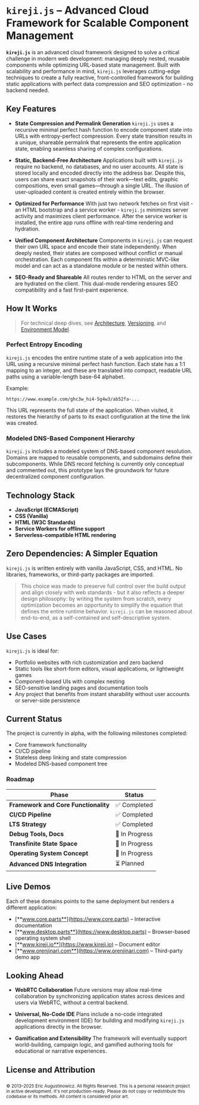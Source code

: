 # `kireji.js` – Advanced Cloud Framework for Scalable Component Management

**`kireji.js`** is an advanced cloud framework designed to solve a critical challenge in modern web development: managing deeply nested, reusable components while optimizing URL-based state management. Built with scalability and performance in mind, `kireji.js` leverages cutting-edge techniques to create a fully reactive, front-controlled framework for building static applications with perfect data compression and SEO optimization - no backend needed.

## **Key Features**

* **State Compression and Permalink Generation**
  `kireji.js` uses a recursive minimal perfect hash function to encode component state into URLs with entropy-perfect compression. Every state transition results in a unique, shareable permalink that represents the entire application state, enabling seamless sharing of complex configurations.

* **Static, Backend-Free Architecture**
  Applications built with `kireji.js` require no backend, no databases, and no user accounts. All state is stored locally and encoded directly into the address bar. Despite this, users can share exact snapshots of their work—text edits, graphic compositions, even small games—through a single URL. The illusion of user-uploaded content is created entirely within the browser.

* **Optimized for Performance**
  With just two network fetches on first visit - an HTML bootstrap and a service worker - `kireji.js` minimizes server activity and maximizes client performance. After the service worker is installed, the entire app runs offline with real-time rendering and hydration.

* **Unified Component Architecture**
  Components in `kireji.js` can request their own URL space and encode their state independently. When deeply nested, their states are composed without conflict or manual orchestration. Each component fits within a deterministic MVC-like model and can act as a standalone module or be nested within others.

* **SEO-Ready and Shareable**
  All routes render to HTML on the server and are hydrated on the client. This dual-mode rendering ensures SEO compatibility and a fast first-paint experience.

## **How It Works**
> For technical deep dives, see [Architecture](ARCHITECTURE.md), [Versioning](VERSIONING.md), and [Environment Model](ENVIRONMENTS.md).

### **Perfect Entropy Encoding**

`kireji.js` encodes the entire runtime state of a web application into the URL using a recursive minimal perfect hash function. Each state has a 1:1 mapping to an integer, and these are translated into compact, readable URL paths using a variable-length base-64 alphabet.

Example:

```
https://www.example.com/ghc3w_hi4-5g4w3/ab52fa-...
```

This URL represents the full state of the application. When visited, it restores the hierarchy of parts to its exact configuration at the time the link was created.

### **Modeled DNS-Based Component Hierarchy**

`kireji.js` includes a modeled system of DNS-based component resolution. Domains are mapped to reusable components, and subdomains define their subcomponents. While DNS record fetching is currently only conceptual and commented out, this prototype lays the groundwork for future decentralized component configuration.

## **Technology Stack**

* **JavaScript (ECMAScript)**
* **CSS (Vanilla)**
* **HTML (W3C Standards)**
* **Service Workers for offline support**
* **Serverless-compatible HTML rendering**

## **Zero Dependencies: A Simpler Equation**

`kireji.js` is written entirely with vanilla JavaScript, CSS, and HTML. No libraries, frameworks, or third-party packages are imported.

> This choice was made to preserve full control over the build output and align closely with web standards - but it also reflects a deeper design philosophy: by writing the system from scratch, every optimization becomes an opportunity to simplify the equation that defines the entire runtime behavior. `kireji.js` can be reasoned about end-to-end, as a self-contained and self-descriptive system.

## **Use Cases**

`kireji.js` is ideal for:

* Portfolio websites with rich customization and zero backend
* Static tools like short-form editors, visual applications, or lightweight games
* Component-based UIs with complex nesting
* SEO-sensitive landing pages and documentation tools
* Any project that benefits from instant sharability without user accounts or server-side persistence

## **Current Status**

The project is currently in alpha, with the following milestones completed:

* Core framework functionality
* CI/CD pipeline
* Stateless deep linking and state compression
* Modeled DNS-based component tree

### **Roadmap**

| Phase                                | Status         |
| ------------------------------------ | -------------- |
| **Framework and Core Functionality** | ✅ Completed    |
| **CI/CD Pipeline**                   | ✅ Completed    |
| **LTS Strategy**                     | ✅ Completed    |
| **Debug Tools, Docs**                | 🚧 In Progress |
| **Transfinite State Space**          | 🚧 In Progress |
| **Operating System Concept**         | 🚧 In Progress |
| **Advanced DNS Integration**         | ⏳ Planned      |

## **Live Demos**

Each of these domains points to the same deployment but renders a different application:

* [**www.core.parts**](https://www.core.parts) – Interactive documentation
* [**www.desktop.parts**](https://www.desktop.parts) – Browser-based operating system shell
* [**www.kireji.io**](https://www.kireji.io) – Document editor
* [**www.orenjinari.com**](https://www.orenjinari.com) – Third-party demo app

## **Looking Ahead**

* **WebRTC Collaboration**
  Future versions may allow real-time collaboration by synchronizing application states across devices and users via WebRTC, without a central backend.

* **Universal, No-Code IDE**
  Plans include a no-code integrated development environment (IDE) for building and modifying `kireji.js` applications directly in the browser.

* **Gamification and Extensibility**
  The framework will eventually support world-building, campaign logic, and gamified authoring tools for educational or narrative experiences.

## **License and Attribution**

<sub>© 2013–2025 Eric Augustinowicz. All Rights Reserved.</sub> <sub>This is a personal research project in active development. It's not production-ready. Please do not copy or redistribute this codebase or its methods. All content is considered prior art.</sub>